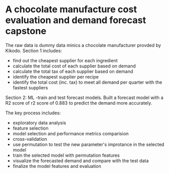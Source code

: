 # A chocolate manufacture cost evaluation and demand forecast capstone 

The raw data is dummy data minics a chocolate manufacturer provded by Kikodo. 
Section 1 includes: 
- find out the cheapest supplier for each ingredient 
- calculate the total cost of each supplier based on demand 
- calculate the total tax of each supplier based on demand 
- identify the cheapest supplier per recipe 
- identify the total cost (inc. tax) to meet all demand per quarter with the fastest suppliers

Section 2: ML -train and test forecast models. Built a forecast model with a R2 score of r2 score of 0.883 to predict the demand more accurately. 

The key process includes: 
- exploratory data analysis
- feature selection
- model selection and performance metrics comparision
- cross-validation 
- use permutation to test the new parameter's improtance in the selected model
- train the selected model with permutation features   
- visualize the forecasted demand and compare with the test data
- finalize the model features and evaluation 
